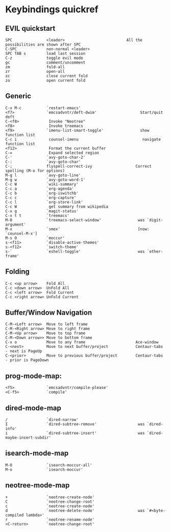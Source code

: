 # Keybindings quickref

EVIL quickstart
---------------

    SPC               <leader>                           All the possibilities are shown after SPC
	C-SPC             non-normal <leader>
    SPC TAB s         load last session
    C-z               toggle evil mode
	gc                comment/uncomment
	zm                fold-all
	zr                open-all
	zc                close current fold
	zo                open current fold

Generic
--------

    C-x M-c           `restart-emacs'
    <f7>              `emcsadvntr/deft-dwim'                   Start/quit deft
    C-<f8>             Invoke "Neotree"
    <f8>               Invoke treemacs
    <f9>              `imenu-list-smart-toggle'                show function list
    C-c i              counsel-imenu                            navigate function list
    <f12>              Format the current buffer
    C-=                Expand selected region
    C-'               `avy-goto-char-2'
    C-:               `avy-goto-char'
    C-;               flyspell-correct-ivy                   Correct spelling (M-o for options)
    M-g l             `avy-goto-line'
    M-g w             `avy-goto-word-1'
    C-c W             `wiki-summary'
    C-c a             `org-agenda'
    C-c b             `org-iswitchb'
    C-c c             `org-capture'
    C-c l             `org-store-link'
    C-c W              get summary from wikipedia
    C-x g             `magit-status'
    C-x t t           `treemacs'
    M-0               `treemacs-select-window'                was `digit-argument'
    M-x               `smex'                                  [now: `counsel-M-x']
    M-s O             `moccur'
    s-<f11>           `disable-active-themes'
    s-<f12>           `switch-theme'
    s-`               `eshell-toggle'                         was `other-frame'

Folding
--------

    C-c <up arrow>    Fold All
    C-c <down arrow>  UnFold All
    C-c <left arrow>  Fold Current
    C-c <right arrow> UnFold Current

Buffer/Window Navigation
--------

    C-M-<Left arrow>  Move to left frame
    C-M-<Right arrow> Move to right frame
    C-M-<Up arrow>    Move to top frame
    C-M-<Down arrow>> Move to bottom frame
    C-x o             Move to any frame                      Ace-window
    C-<next>          Move to next buffer/project            Centaur-tabs - next is PageUp
    C-<prior>         Move to previous buffer/project        Centaur-tabs - prior is PageDown

prog-mode-map: <f5>
--------

    <f5>              `emcsadvntr/compile-please'
    <C-f5>            `compile'

dired-mode-map
--------

    /                 `dired-narrow'
    I                 `dired-subtree-remove'                  was `dired-info'
    i                 `dired-subtree-insert'                  was `dired-maybe-insert-subdir'


isearch-mode-map
--------

    M-O               `isearch-moccur-all'
    M-o               `isearch-moccur'


neotree-mode-map
--------

    +                 `neotree-create-node'
    C                 `neotree-change-root'
    c                 `neotree-create-node'
    d                 `neotree-delete-node'                   was `#<byte-compiled lambda>'
    r                 `neotree-rename-node'
    <C-return>        `neotree-change-root'
